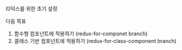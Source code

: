 리덕스를 위한 초기 설정

다음 목표
1. 함수형 컴포넌트에 적용하기 (redux-for-componet branch)
2. 클래스 기반 컴포넌트에 적용하기 (redux-for-class-component branch)
